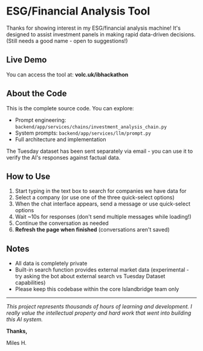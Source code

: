 # ESG/Financial Analysis Tool

Thanks for showing interest in my ESG/financial analysis machine! It's designed to assist investment panels in making rapid data-driven decisions. (Still needs a good name - open to suggestions!)

## Live Demo

You can access the tool at: **volc.uk/ibhackathon**

## About the Code

This is the complete source code. You can explore:

- Prompt engineering: `backend/app/services/chains/investment_analysis_chain.py`
- System prompts: `backend/app/services/llm/prompt.py`
- Full architecture and implementation

The Tuesday dataset has been sent separately via email - you can use it to verify the AI's responses against factual data.

## How to Use

1. Start typing in the text box to search for companies we have data for
2. Select a company (or use one of the three quick-select options)
3. When the chat interface appears, send a message or use quick-select options
4. Wait ~10s for responses (don't send multiple messages while loading!)
5. Continue the conversation as needed
6. **Refresh the page when finished** (conversations aren't saved)

## Notes

- All data is completely private
- Built-in search function provides external market data (experimental - try asking the bot about external search vs Tuesday Dataset capabilities)
- Please keep this codebase within the core Islandbridge team only

---

_This project represents thousands of hours of learning and development. I really value the intellectual property and hard work that went into building this AI system._

**Thanks,**

Miles H.

